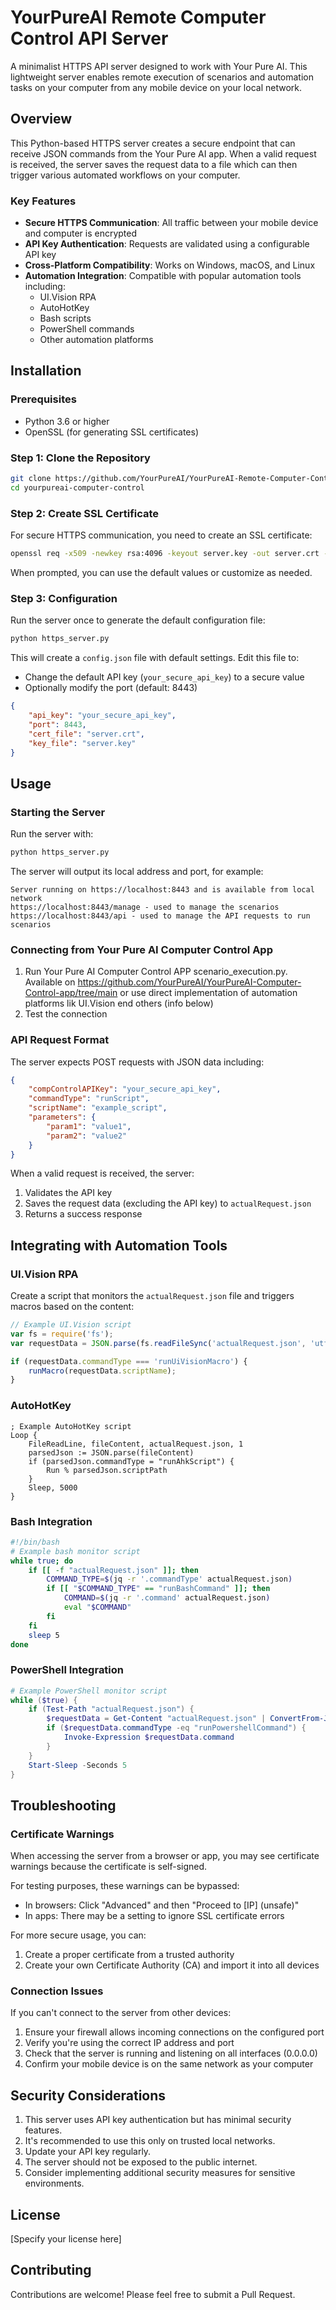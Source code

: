 # YourPureAI Remote Computer Control API Server

A minimalist HTTPS API server designed to work with Your Pure AI. This lightweight server enables remote execution of scenarios and automation tasks on your computer from any mobile device on your local network.

## Overview

This Python-based HTTPS server creates a secure endpoint that can receive JSON commands from the Your Pure AI app. When a valid request is received, the server saves the request data to a file which can then trigger various automated workflows on your computer.

### Key Features

- **Secure HTTPS Communication**: All traffic between your mobile device and computer is encrypted
- **API Key Authentication**: Requests are validated using a configurable API key
- **Cross-Platform Compatibility**: Works on Windows, macOS, and Linux
- **Automation Integration**: Compatible with popular automation tools including:
  - UI.Vision RPA
  - AutoHotKey
  - Bash scripts
  - PowerShell commands
  - Other automation platforms

## Installation

### Prerequisites

- Python 3.6 or higher
- OpenSSL (for generating SSL certificates)

### Step 1: Clone the Repository

```bash
git clone https://github.com/YourPureAI/YourPureAI-Remote-Computer-Control.git
cd yourpureai-computer-control
```

### Step 2: Create SSL Certificate

For secure HTTPS communication, you need to create an SSL certificate:

```bash
openssl req -x509 -newkey rsa:4096 -keyout server.key -out server.crt -days 365 -nodes
```

When prompted, you can use the default values or customize as needed.

### Step 3: Configuration

Run the server once to generate the default configuration file:

```bash
python https_server.py
```

This will create a `config.json` file with default settings. Edit this file to:
- Change the default API key (`your_secure_api_key`) to a secure value
- Optionally modify the port (default: 8443)

```json
{
    "api_key": "your_secure_api_key",
    "port": 8443,
    "cert_file": "server.crt", 
    "key_file": "server.key"
}
```

## Usage

### Starting the Server

Run the server with:

```bash
python https_server.py
```

The server will output its local address and port, for example:
```
Server running on https://localhost:8443 and is available from local network
https://localhost:8443/manage - used to manage the scenarios
https://localhost:8443/api - used to manage the API requests to run scenarios
```

### Connecting from Your Pure AI Computer Control App

1. Run Your Pure AI Computer Control APP scenario_execution.py. Available on https://github.com/YourPureAI/YourPureAI-Computer-Control-app/tree/main or use direct implementation of automation platforms lik UI.Vision end others (info below)
2. Test the connection

### API Request Format

The server expects POST requests with JSON data including:

```json
{
    "compControlAPIKey": "your_secure_api_key",
    "commandType": "runScript",
    "scriptName": "example_script",
    "parameters": {
        "param1": "value1",
        "param2": "value2"
    }
}
```

When a valid request is received, the server:
1. Validates the API key
2. Saves the request data (excluding the API key) to `actualRequest.json`
3. Returns a success response

## Integrating with Automation Tools

### UI.Vision RPA

Create a script that monitors the `actualRequest.json` file and triggers macros based on the content:

```javascript
// Example UI.Vision script
var fs = require('fs');
var requestData = JSON.parse(fs.readFileSync('actualRequest.json', 'utf8'));

if (requestData.commandType === 'runUiVisionMacro') {
    runMacro(requestData.scriptName);
}
```

### AutoHotKey

```autohotkey
; Example AutoHotKey script
Loop {
    FileReadLine, fileContent, actualRequest.json, 1
    parsedJson := JSON.parse(fileContent)
    if (parsedJson.commandType = "runAhkScript") {
        Run % parsedJson.scriptPath
    }
    Sleep, 5000
}
```

### Bash Integration

```bash
#!/bin/bash
# Example bash monitor script
while true; do
    if [[ -f "actualRequest.json" ]]; then
        COMMAND_TYPE=$(jq -r '.commandType' actualRequest.json)
        if [[ "$COMMAND_TYPE" == "runBashCommand" ]]; then
            COMMAND=$(jq -r '.command' actualRequest.json)
            eval "$COMMAND"
        fi
    fi
    sleep 5
done
```

### PowerShell Integration

```powershell
# Example PowerShell monitor script
while ($true) {
    if (Test-Path "actualRequest.json") {
        $requestData = Get-Content "actualRequest.json" | ConvertFrom-Json
        if ($requestData.commandType -eq "runPowershellCommand") {
            Invoke-Expression $requestData.command
        }
    }
    Start-Sleep -Seconds 5
}
```

## Troubleshooting

### Certificate Warnings

When accessing the server from a browser or app, you may see certificate warnings because the certificate is self-signed. 

For testing purposes, these warnings can be bypassed:
- In browsers: Click "Advanced" and then "Proceed to [IP] (unsafe)"
- In apps: There may be a setting to ignore SSL certificate errors

For more secure usage, you can:
1. Create a proper certificate from a trusted authority
2. Create your own Certificate Authority (CA) and import it into all devices

### Connection Issues

If you can't connect to the server from other devices:

1. Ensure your firewall allows incoming connections on the configured port
2. Verify you're using the correct IP address and port
3. Check that the server is running and listening on all interfaces (0.0.0.0)
4. Confirm your mobile device is on the same network as your computer

## Security Considerations

1. This server uses API key authentication but has minimal security features.
2. It's recommended to use this only on trusted local networks.
3. Update your API key regularly.
4. The server should not be exposed to the public internet.
5. Consider implementing additional security measures for sensitive environments.

## License

[Specify your license here]

## Contributing

Contributions are welcome! Please feel free to submit a Pull Request.
